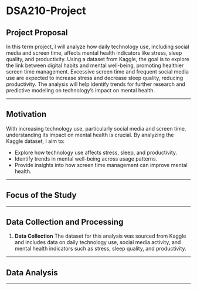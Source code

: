 # DSA210-Project

## **Project Proposal**
In this term project, I will analyze how daily technology use, including social media and screen time, affects mental health indicators like stress, sleep quality, and productivity. Using a dataset from Kaggle, the goal is to explore the link between digital habits and mental well-being, promoting healthier screen time management. Excessive screen time and frequent social media use are expected to increase stress and decrease sleep quality, reducing productivity. The analysis will help identify trends for further research and predictive modeling on technology’s impact on mental health.

---
## **Motivation**
With increasing technology use, particularly social media and screen time, understanding its impact on mental health is crucial. By analyzing the Kaggle dataset, I aim to:

- Explore how technology use affects stress, sleep, and productivity.
- Identify trends in mental well-being across usage patterns.
- Provide insights into how screen time management can improve mental health.

---
## **Focus of the Study**

---
## **Data Collection and Processing**
1) **Data Collection**
The dataset for this analysis was sourced from Kaggle and includes data on daily technology use, social media activity, and mental health indicators such as stress, sleep quality, and productivity.
---
## **Data Analysis**
---


